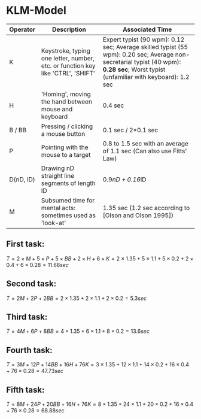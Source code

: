 # KLM-Model 
| Operator | Description                                 | Associated Time                                                                                  |
|----------|---------------------------------------------|--------------------------------------------------------------------------------------------------|
| K        | Keystroke, typing one letter, number, etc. or function key like 'CTRL', 'SHIFT'      | Expert typist (90 wpm): 0.12 sec; Average skilled typist (55 wpm): 0.20 sec; Average non-secretarial typist (40 wpm): **0.28 sec**; Worst typist (unfamiliar with keyboard): 1.2 sec|
| H        | 'Homing', moving the hand between mouse and keyboard           | 0.4 sec                                                                                         |
| B / BB   | Pressing / clicking a mouse button          | 0.1 sec / 2*0.1 sec                                                                             |
| P        | Pointing with the mouse to a target         | 0.8 to 1.5 sec with an average of 1.1 sec (Can also use Fitts' Law)                                                     |
| D(nD, lD) | Drawing nD straight line segments of   length lD     | 0.9*nD + 0.16*lD                                                                                |
| M        | Subsumed time for mental acts:  sometimes used as 'look-at'            | 1.35 sec (1.2 sec according to [Olson and Olson  1995])                                                |

## First task:
$T = 2 \times M + 5 \times P + 5 \times BB + 2 \times H + 6 \times K = 2 \times 1.35 + 5 \times 1.1 + 5 \times 0.2 + 2 \times 0.4 + 6 \times 0.28 = 11.68 sec$
## Second task:
$T = 2M + 2P + 2BB = 2 \times 1.35 + 2 \times 1.1 + 2 \times 0.2 = 5.3 sec$
## Third task:
$T = 4M + 6P + 8BB = 4 \times 1.35 + 6 \times 1.1 + 8 \times 0.2 = 13.6 sec$
## Fourth task:
$T = 3M + 12P + 14BB + 16H + 76K = 3 \times 1.35 + 12 \times 1.1 + 14 \times 0.2 + 16 \times 0.4 + 76 \times 0.28 = 47.73 sec$
## Fifth task:
$T = 8M + 24P + 20BB + 16H + 76K = 8 \times 1.35 + 24 \times 1.1 + 20 \times 0.2 + 16 \times 0.4 + 76 \times 0.28 = 68.88 sec$
